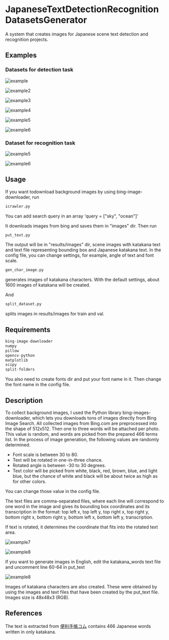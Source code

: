 # JapaneseTextDetectionRecognitionDatasetsGenerator

A system that creates images for Japanese scene text detection and recognition projects.

## Examples

### Datasets for detection task

![example](examples/example1.jpg)

![example2](examples/example1.PNG)

![example3](examples/example2.jpg)

![example4](examples/example2.PNG)

![example5](examples/example6.jpg)

![example6](examples/example3.PNG)

### Dataset for recognition task

![example5](examples/example3.jpg)

![example6](examples/example4.jpg)

## Usage

If you want todownload background images by using bing-image-downloader, run

```python
icrawler.py
```

You can add search query in an array 'query = ["sky", "ocean"]'

It downloads images from bing and saves them in "images" dir.
Then run

```python
put_text.py
```

The output will be in "results/images" dir, scene images with katakana text and text file representing bounding box and Japanese katakana text.
In the config file, you can change settings, for example, angle of text and font scale.

```python
gen_char_image.py
```

generates images of katakana characters. With the default settings, about 1600 images of katakana will be created.

And

```python
split_dataset.py
```

splits images in results/images for train and val.

## Requirements

```python
bing-image-downloader
numpy
pillow
opencv-python
matplotlib
scipy
split-folders
```

You also need to create fonts dir and put your font name in it. Then change the font name in the config file.

## Description

To collect background images, I used the Python library bing-images-downloader, which lets you downloads tons of images directly from Bing Image Search.
All collected images from Bing.com are preprocessed into the shape of 512x512. Then one to three words will be attached per photo. This value is random, and words are picked from the prepared 466 terms list. In the process of image generation, the following values are randomly determined.

- Font scale is between 30 to 80.
- Text will be rotated in one-in-three chance.
- Rotated angle is between -30 to 30 degrees.
- Text color will be picked from white, black, red, brown, blue, and light blue, but the chance of white and black will be about twice as high as for other colors.

You can change those value in the config file.

The text files are comma-separated files, where each line will correspond to one word in the image and gives its bounding box coordinates and its transcription in the format: top left x, top left y, top right x, top right y, bottom right x, bottom right y, bottom left x, bottom left y, transcription.

If text is rotated, it determines the coordinate that fits into the rotated text area.

![example7](examples/example7.jpg)

![example8](examples/example9.jpg)

If you want to generate images in English, edit the katakana_words text file and uncomment line 60-64 in put_text

![example8](examples/example8.jpg)

Images of katakana characters are also created. These were obtained by using the images and text files that have been created by the put_text file. Images size is 48x48x3 (RGB).

## References

The text is extracted from [便利手帳コム](http://benritecho.com/katakanakotoba.html) contains 466 Japanese words written in only katakana.
